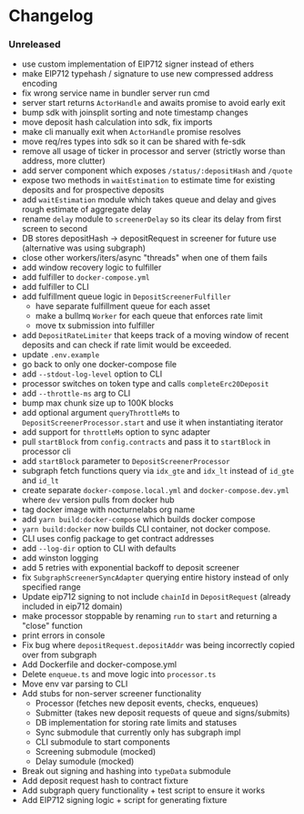 # Changelog

### Unreleased

- use custom implementation of EIP712 signer instead of ethers
- make EIP712 typehash / signature to use new compressed address encoding
- fix wrong service name in bundler server run cmd
- server start returns `ActorHandle` and awaits promise to avoid early exit
- bump sdk with joinsplit sorting and note timestamp changes
- move deposit hash calculation into sdk, fix imports
- make cli manually exit when `ActorHandle` promise resolves
- move req/res types into sdk so it can be shared with fe-sdk
- remove all usage of ticker in processor and server (strictly worse than address, more clutter)
- add server component which exposes `/status/:depositHash` and `/quote`
- expose two methods in `waitEstimation` to estimate time for existing deposits and for prospective deposits
- add `waitEstimation` module which takes queue and delay and gives rough estimate of aggregate delay
- rename `delay` module to `screenerDelay` so its clear its delay from first screen to second
- DB stores depositHash -> depositRequest in screener for future use (alternative was using subgraph)
- close other workers/iters/async "threads" when one of them fails
- add window recovery logic to fulfiller
- add fulfiller to `docker-compose.yml`
- add fulfiller to CLI
- add fulfillment queue logic in `DepositScreenerFulfiller`
  - have separate fulfillment queue for each asset
  - make a bullmq `Worker` for each queue that enforces rate limit
  - move tx submission into fulfiller
- add `DepositRateLimiter` that keeps track of a moving window of recent deposits and can check if rate limit would be exceeded.
- update `.env.example`
- go back to only one docker-compose file
- add `--stdout-log-level` option to CLI
- processor switches on token type and calls `completeErc20Deposit`
- add `--throttle-ms` arg to CLI
- bump max chunk size up to 100K blocks
- add optional argument `queryThrottleMs` to `DepositScreenerProcessor.start` and use it when instantiating iterator
- add support for `throttleMs` option to sync adapter
- pull `startBlock` from `config.contracts` and pass it to `startBlock` in processor cli
- add `startBlock` parameter to `DepositScreenerProcessor`
- subgraph fetch functions query via `idx_gte` and `idx_lt` instead of `id_gte` and `id_lt`
- create separate `docker-compose.local.yml` and `docker-compose.dev.yml` where `dev` version pulls from docker hub
- tag docker image with nocturnelabs org name
- add `yarn build:docker-compose` which builds docker compose
- `yarn build:docker` now builds CLI container, not docker compose.
- CLI uses config package to get contract addresses
- add `--log-dir` option to CLI with defaults
- add winston logging
- add 5 retries with exponential backoff to deposit screener
- fix `SubgraphScreenerSyncAdapter` querying entire history instead of only specified range
- Update eip712 signing to not include `chainId` in `DepositRequest` (already included in eip712 domain)
- make processor stoppable by renaming `run` to `start` and returning a "close" function
- print errors in console
- Fix bug where `depositRequest.depositAddr` was being incorrectly copied over from subgraph
- Add Dockerfile and docker-compose.yml
- Delete `enqueue.ts` and move logic into `processor.ts`
- Move env var parsing to CLI
- Add stubs for non-server screener functionality
  - Processor (fetches new deposit events, checks, enqueues)
  - Submitter (takes new deposit requests of queue and signs/submits)
  - DB implementation for storing rate limits and statuses
  - Sync submodule that currently only has subgraph impl
  - CLI submodule to start components
  - Screening submodule (mocked)
  - Delay sumodule (mocked)
- Break out signing and hashing into `typeData` submodule
- Add deposit request hash to contract fixture
- Add subgraph query functionality + test script to ensure it works
- Add EIP712 signing logic + script for generating fixture

